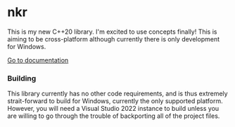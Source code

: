# nkr
This is my new C++20 library. I'm excited to use concepts finally! This is aiming to be cross-platform although currently there is only development for Windows.

[Go to documentation](https://r-neal-kelly.github.io/nkr_docs)

### Building
This library currently has no other code requirements, and is thus extremely strait-forward to build for Windows, currently the only supported platform. However, you will need a Visual Studio 2022 instance to build unless you are willing to go through the trouble of backporting all of the project files.
